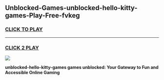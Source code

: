 
## Unblocked-Games-unblocked-hello-kitty-games-Play-Free-fvkeg
<h3>
<a href="https://premium76.site?title=unblocked-hello-kitty-games&ref=15A">CLICK TO PLAY</a></h3>
<hr>

<h3>
<a href="https://premium76.site?title=unblocked-hello-kitty-games&ref=15A">CLICK 2 PLAY</a>
  
</h3>

<a href="https://premium76.site?title=unblocked-hello-kitty-games&ref=15A"><img src="https://clearcache.store/games.png"></a>


**unblocked-hello-kitty-games games unblocked: Your Gateway to Fun and Accessible Online Gaming**
